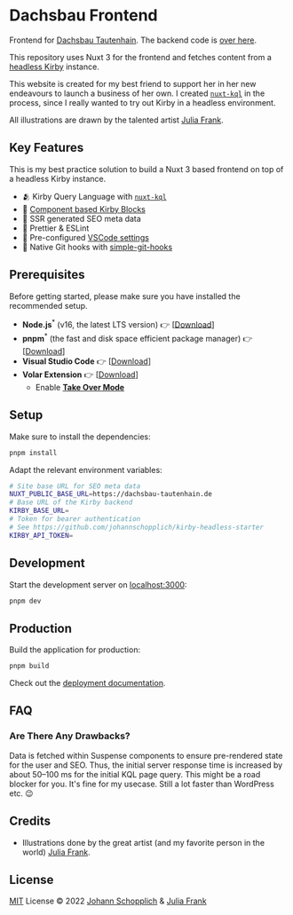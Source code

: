 # Dachsbau Frontend

Frontend for [Dachsbau Tautenhain](https://dachsbau.netlify.app). The backend code is [over here](https://johannschopplich.com/github/dachsbau-backend).

This repository uses Nuxt 3 for the frontend and fetches content from a [headless Kirby](https://github.com/johannschopplich/kirby-headless-starter) instance.

This website is created for my best friend to support her in her new endeavours to launch a business of her own. I created [`nuxt-kql`](https://nuxt-kql.jhnn.dev) in the process, since I really wanted to try out Kirby in a headless environment.

All illustrations are drawn by the talented artist [Julia Frank](https://www.instagram.com/mum.mal.mini/).

## Key Features

This is my best practice solution to build a Nuxt 3 based frontend on top of a headless Kirby instance.

- 🫂 Kirby Query Language with [`nuxt-kql`](https://nuxt-kql.jhnn.dev)
- 🍢 [Component based Kirby Blocks](./components/Kirby/Block/)
- 🔎 SSR generated SEO meta data
- 📐 Prettier & ESLint
- 🔢 Pre-configured [VSCode settings](./.vscode/settings.json)
- 🐶 Native Git hooks with [simple-git-hooks](https://github.com/toplenboren/simple-git-hooks)

## Prerequisites

Before getting started, please make sure you have installed the recommended setup.

- **Node.js**<sup>\*</sup> (v16, the latest LTS version) 👉 [[Download](https://nodejs.org/en/download/)]
- **pnpm**<sup>\*</sup> (the fast and disk space efficient package manager) 👉 [[Download](https://pnpm.io/installation)]
- **Visual Studio Code** 👉 [[Download](https://code.visualstudio.com/)]
- **Volar Extension** 👉 [[Download](https://marketplace.visualstudio.com/items?itemName=johnsoncodehk.volar)]
  - Enable [**Take Over Mode**](https://vuejs.org/guide/typescript/overview.html#takeover-mode)

## Setup

Make sure to install the dependencies:

```bash
pnpm install
```

Adapt the relevant environment variables:

```bash
# Site base URL for SEO meta data
NUXT_PUBLIC_BASE_URL=https://dachsbau-tautenhain.de
# Base URL of the Kirby backend
KIRBY_BASE_URL=
# Token for bearer authentication
# See https://github.com/johannschopplich/kirby-headless-starter
KIRBY_API_TOKEN=
```

## Development

Start the development server on [localhost:3000](http://localhost:3000):

```bash
pnpm dev
```

## Production

Build the application for production:

```bash
pnpm build
```

Check out the [deployment documentation](https://v3.nuxtjs.org/docs/deployment).

## FAQ

### Are There Any Drawbacks?

Data is fetched within Suspense components to ensure pre-rendered state for the user and SEO. Thus, the initial server response time is increased by about 50–100 ms for the initial KQL page query. This might be a road blocker for you. It's fine for my usecase. Still a lot faster than WordPress etc. 😉

## Credits

- Illustrations done by the great artist (and my favorite person in the world) [Julia Frank](https://www.instagram.com/extra.wagon/).

## License

[MIT](./LICENSE) License © 2022 [Johann Schopplich](https://github.com/johannschopplich) & [Julia Frank](https://www.instagram.com/mum.mal.mini/)
